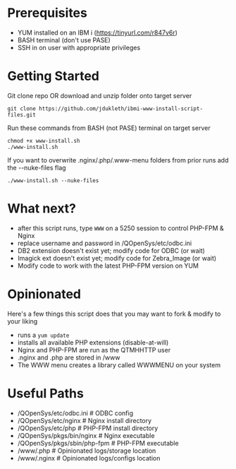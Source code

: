 # Prerequisites

 * YUM installed on an IBM i (https://tinyurl.com/r847v6r)
 * BASH terminal (don't use PASE)
 * SSH in on user with appropriate privileges

# Getting Started

Git clone repo OR download and unzip folder onto target server

```git clone https://github.com/jdukleth/ibmi-www-install-script-files.git```

Run these commands from BASH (not PASE) terminal on target server

```
chmod +x www-install.sh
./www-install.sh
```

If you want to overwrite .nginx/.php/.www-menu folders from prior runs add the --nuke-files flag

```./www-install.sh --nuke-files```

# What next?

* after this script runs, type `WWW` on a 5250 session to control PHP-FPM & Nginx
* replace username and password in /QOpenSys/etc/odbc.ini
* DB2 extension doesn't exist yet; modify code for ODBC (or wait)
* Imagick ext doesn't exist yet; modify code for Zebra_Image (or wait)
* Modify code to work with the latest PHP-FPM version on YUM

# Opinionated

Here's a few things this script does that you may want to fork & modify to your liking

* runs a `yum update`
* installs all available PHP extensions (disable-at-will)
* Nginx and PHP-FPM are run as the QTMHHTTP user
* .nginx and .php are stored in /www
* The WWW menu creates a library called WWWMENU on your system

# Useful Paths

* /QOpenSys/etc/odbc.ini          # ODBC config
* /QOpenSys/etc/nginx             # Nginx install directory
* /QOpenSys/etc/php               # PHP-FPM install directory
* /QOpenSys/pkgs/bin/nginx        # Nginx executable
* /QOpenSys/pkgs/sbin/php-fpm     # PHP-FPM executable
* /www/.php                       # Opinionated logs/storage location
* /www/.nginx                     # Opinionated logs/configs location
